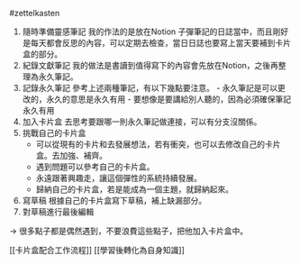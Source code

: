 #zettelkasten 

1. 隨時準備靈感筆記
	我的作法的是放在Notion 子彈筆記的日誌當中，而且剛好是每天都會反思的內容，可以定期去檢查，當日日誌也要寫上當天要補到卡片盒的部分。
2. 紀錄文獻筆記
	我的做法是書讀到值得寫下的內容會先放在Notion，之後再整理為永久筆記。
3. 記錄永久筆記
	參考上述兩種筆記，有以下幾點要注意。
		- 永久筆記是可以更改的，永久的意思是永久有用
		- 要想像是要講給別人聽的，因為必須確保筆記永久有用
4. 加入卡片盒
	去思考要跟哪一則永久筆記做連接，可以有分支沒關係。
5. 挑戰自己的卡片盒
	- 可以從現有的卡片和去發展想法，若有衝突，也可以去修改自己的卡片盒。去加強、補齊。
	- 遇到問題可以參考自己的卡片盒。
	- 永遠跟著興趣走，讓這個彈性的系統持續發展。
	- 歸納自己的卡片盒，若是能成為一個主題，就歸納起來。
6. 寫草稿
	根據自己的卡片盒寫下草稿，補上缺漏部分。
7. 對草稿進行最後編輯


-> 很多點子都是偶然遇到，不要浪費這些點子，把他加入卡片盒中。

[[卡片盒配合工作流程]]
[[學習後轉化為自身知識]]